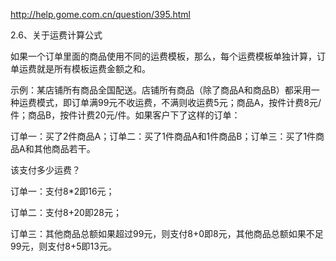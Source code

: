 http://help.gome.com.cn/question/395.html

2.6、关于运费计算公式

如果一个订单里面的商品使用不同的运费模板，那么，每个运费模板单独计算，订单运费就是所有模板运费金额之和。

示例：某店铺所有商品全国配送。店铺所有商品（除了商品A和商品B）都采用一种运费模式，即订单满99元不收运费，不满则收运费5元；商品A，按件计费8元/件；商品B，按件计费20元/件。如果客户下了这样的订单：

订单一：买了2件商品A；订单二：买了1件商品A和1件商品B；订单三：买了1件商品A和其他商品若干。

该支付多少运费？

订单一：支付8*2即16元；

订单二：支付8+20即28元；

订单三：其他商品总额如果超过99元，则支付8+0即8元，其他商品总额如果不足99元，则支付8+5即13元。
